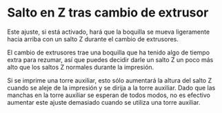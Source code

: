 Salto en Z tras cambio de extrusor
====
Este ajuste, si está activado, hará que la boquilla se mueva ligeramente hacia arriba con un salto Z durante el cambio de extrusores.

El cambio de extrusores trae una boquilla que ha tenido algo de tiempo extra para rezumar, así que puedes decidir darle un salto Z un poco más alto que los saltos Z normales durante la impresión.

Si se imprime una torre auxiliar, esto sólo aumentará la altura del salto Z cuando se aleje de la impresión y se dirija a la torre auxiliar. Dado que las manchas en la torre auxiliar se esperan de todos modos, no es efectivo aumentar este ajuste demasiado cuando se utiliza una torre auxiliar.